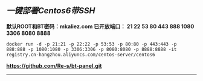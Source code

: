 ***一键部署Centos6带SSH***
--
**默认ROOT和BT密码：mkaliez.com
已开放端口： 21 22 53 80 443 888 1080 3306 8080 8888**

```    
docker run -d -p 21:21 -p 22:22 -p 53:53 -p 80:80 -p 443:443 -p 888:888 -p 1080:1080 -p 3306:3306 -p 8080:8080 -p 8888:8888 -it registry.cn-hangzhou.aliyuncs.com/centos-server/centos6
```
**https://github.com/Re-s/bt-panel.git**

------
